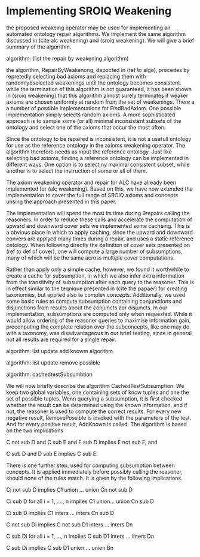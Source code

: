 # Implementing SROIQ Weakening

the proposed weakeing operator may be used for implementing an automated ontology repair algorithms. We implement the same algorithm discussed in (cite alc weakening) and (sroiq weakening). We will give a brief summary of the algorithm.

algorithm: (list the repair by weakening algorithm)

the algorithm, RepairByWeakenong, depocted in (ref to algo), procedes by repretedly selecting bad axioms and replacing them with randomlybselected weakenings until the ontology becomes consistent. while the termination of this algorithm is not guaranteed, it has been shown in (sroiq weakening) that this algorithm almost surely terminates if weaker axioms are chosen uniformly at random from the set of weakenings. There a a number of possible implementations for FindBadAxiom. One possible implementation simply selects random axioms. A more sophisticated approach is to sample some (or all) minimal inconsistent subsets of the ontology and select one of the axioms that occur the most often.

Since the ontology to be repaired is inconsistent, it is not a usefull ontology for use as the reference ontology in the axioms weakening operator. The algorithm therefore needs as input the reference ontology. Just like selecting bad axioms, finding a reference ontology can be implemented in different ways. One option is to select ny maximal consistent subset, while another is to select the instruction of some or all of them.

The axiom weakening operator and repair for ALC have already been implemented for (alc weakening). Based on this, we have now extended the implementation to cover the full range of SROIQ axioms and concepts unsing the approach presented in this paper.

The implementation will spend the most its time during 9repairs calling the reasoners. In order to reduce these calls and accelerate the computation of upward and downward cover sets we implemented some cacheing. This is a obvious place in which to apply caching, since the upward and downward convers are applyed many times during a repair, and uses a static reference ontology. When following directly the definition of cover sets presented on (ref to def of cover), one will compute a large number of subsumptions, many of which will be the same across multiple cover computations.

Rather than apply only a simple cache, however, we found it worthwhile to create a cache for subsumption, in which we also infer extra information from the transitivity of subsumption after each query to the reasoner.  This is in effect similar to the teqnique presented in (cite the papaer) for creating taxonomies, but applied also to complex concepts. Additionally, we used some basic rules to compute subsumption containing conjunctions and disjunctions from results about the conjuncts aor disjuncts. In our implementation, subsumptions are computed only when requested. While it would allow ordering of the reasoner queries to maximise information gain, preconputing the complete relation over the subconcepts, like one may do with a taxonomy, was disadvantageous in our brief testing, since in general not all results are required for a single repair. 

algorithm: list update add knowm algorithm 

algorithm: list update remove possible 

algorithm: cachedtestSubsumbtion

We will now briefly describe the algorithm CachedTestSubsumption. We keep two global variables, one containing sets of know  tuples and one the set of possible tuples. Wenn querying a subsumption, it is first checked whether the result can be determined using the known information, and if not, the reasoner is used to compute the correct results. For every new negative result, RemovePossible is invoked with the parameters of the test.  And for every positive result, AddKnown is called. The algorithm is based on the two implications

C not sub D and C sub E and F sub D implies E not sub F, and

C sub D and D sub E implies C sub E.

There is one further step, used for computing subsumption between concepts. It is applied immediately before possibly calling the reasoner, should none of the rules match. It is given by the following implications.

Ci not sub D implies C1 union … union Cn not sub D

Ci sub D for all i = 1, …., n implies C1 union… union Cn sub D

Ci sub D implies C1 inters … inters Cn sub D

C not sub Di implies C not sub D1 inters … inters Dn

C sub Di for all i = 1, …, n implies C sub D1 inters … inters Dn

C sub Di implies C sub D1 union … union Bn
